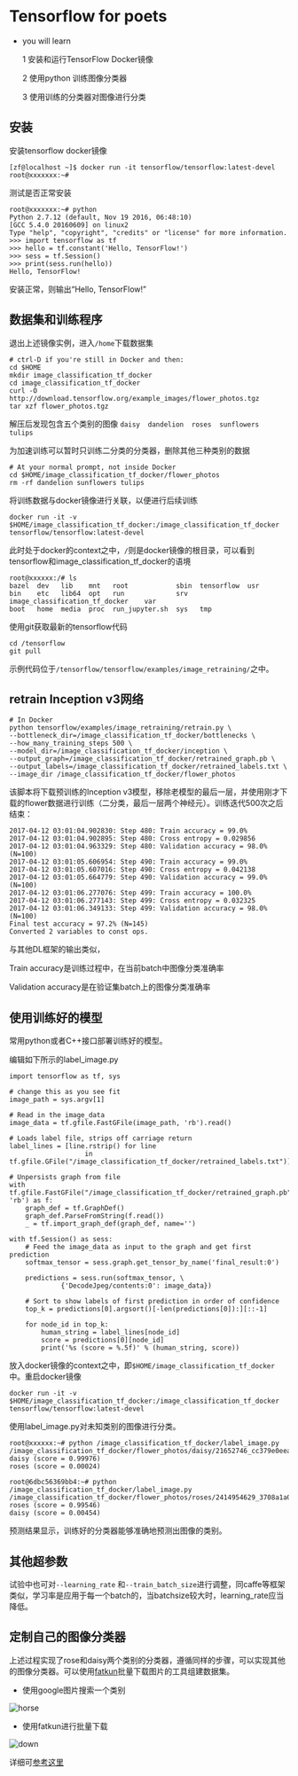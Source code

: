 # Tensorflow for poets


* you will learn

    1 安装和运行TensorFlow Docker镜像

    2 使用python 训练图像分类器

    3 使用训练的分类器对图像进行分类


## 安装

安装tensorflow docker镜像
```
[zf@localhost ~]$ docker run -it tensorflow/tensorflow:latest-devel
root@xxxxxxx:~# 
```

测试是否正常安装
```
root@xxxxxxx:~# python
Python 2.7.12 (default, Nov 19 2016, 06:48:10) 
[GCC 5.4.0 20160609] on linux2
Type "help", "copyright", "credits" or "license" for more information.
>>> import tensorflow as tf
>>> hello = tf.constant('Hello, TensorFlow!')
>>> sess = tf.Session()
>>> print(sess.run(hello))
Hello, TensorFlow!
```
安装正常，则输出“Hello, TensorFlow!”

## 数据集和训练程序

退出上述镜像实例，进入`/home`下载数据集
```
# ctrl-D if you're still in Docker and then:
cd $HOME
mkdir image_classification_tf_docker
cd image_classification_tf_docker
curl -O http://download.tensorflow.org/example_images/flower_photos.tgz
tar xzf flower_photos.tgz

```

解压后发现包含五个类别的图像
``daisy  dandelion  roses  sunflowers  tulips``

为加速训练可以暂时只训练二分类的分类器，删除其他三种类别的数据
```
# At your normal prompt, not inside Docker
cd $HOME/image_classification_tf_docker/flower_photos
rm -rf dandelion sunflowers tulips
```

将训练数据与docker镜像进行关联，以便进行后续训练
```
docker run -it -v $HOME/image_classification_tf_docker:/image_classification_tf_docker tensorflow/tensorflow:latest-devel
```

此时处于docker的context之中，`/`则是docker镜像的根目录，可以看到tensorflow和image_classification_tf_docker的语境
```
root@xxxxxx:/# ls 
bazel  dev   lib    mnt   root            sbin  tensorflow  usr
bin    etc   lib64  opt   run             srv   image_classification_tf_docker    var
boot   home  media  proc  run_jupyter.sh  sys   tmp
```

使用git获取最新的tensorflow代码
```
cd /tensorflow
git pull
```

示例代码位于`/tensorflow/tensorflow/examples/image_retraining/`之中。

## retrain Inception v3网络

```
# In Docker
python tensorflow/examples/image_retraining/retrain.py \
--bottleneck_dir=/image_classification_tf_docker/bottlenecks \
--how_many_training_steps 500 \
--model_dir=/image_classification_tf_docker/inception \
--output_graph=/image_classification_tf_docker/retrained_graph.pb \
--output_labels=/image_classification_tf_docker/retrained_labels.txt \
--image_dir /image_classification_tf_docker/flower_photos
```

该脚本将下载预训练的Inception v3模型，移除老模型的最后一层，并使用刚才下载的flower数据进行训练（二分类，最后一层两个神经元）。训练迭代500次之后结束：
```
2017-04-12 03:01:04.902830: Step 480: Train accuracy = 99.0%
2017-04-12 03:01:04.902895: Step 480: Cross entropy = 0.029856
2017-04-12 03:01:04.963329: Step 480: Validation accuracy = 98.0% (N=100)
2017-04-12 03:01:05.606954: Step 490: Train accuracy = 99.0%
2017-04-12 03:01:05.607016: Step 490: Cross entropy = 0.042138
2017-04-12 03:01:05.664779: Step 490: Validation accuracy = 99.0% (N=100)
2017-04-12 03:01:06.277076: Step 499: Train accuracy = 100.0%
2017-04-12 03:01:06.277143: Step 499: Cross entropy = 0.032325
2017-04-12 03:01:06.349133: Step 499: Validation accuracy = 98.0% (N=100)
Final test accuracy = 97.2% (N=145)
Converted 2 variables to const ops.
```

与其他DL框架的输出类似，

Train accuracy是训练过程中，在当前batch中图像分类准确率

Validation accuracy是在验证集batch上的图像分类准确率

## 使用训练好的模型

常用python或者C++接口部署训练好的模型。

编辑如下所示的label_image.py
```
import tensorflow as tf, sys

# change this as you see fit
image_path = sys.argv[1]

# Read in the image_data
image_data = tf.gfile.FastGFile(image_path, 'rb').read()

# Loads label file, strips off carriage return
label_lines = [line.rstrip() for line 
                   in tf.gfile.GFile("/image_classification_tf_docker/retrained_labels.txt")]

# Unpersists graph from file
with tf.gfile.FastGFile("/image_classification_tf_docker/retrained_graph.pb", 'rb') as f:
    graph_def = tf.GraphDef()
    graph_def.ParseFromString(f.read())
    _ = tf.import_graph_def(graph_def, name='')

with tf.Session() as sess:
    # Feed the image_data as input to the graph and get first prediction
    softmax_tensor = sess.graph.get_tensor_by_name('final_result:0')
    
    predictions = sess.run(softmax_tensor, \
             {'DecodeJpeg/contents:0': image_data})
    
    # Sort to show labels of first prediction in order of confidence
    top_k = predictions[0].argsort()[-len(predictions[0]):][::-1]
    
    for node_id in top_k:
        human_string = label_lines[node_id]
        score = predictions[0][node_id]
        print('%s (score = %.5f)' % (human_string, score))
```

放入docker镜像的context之中，即`$HOME/image_classification_tf_docker`中。重启docker镜像

```
docker run -it -v $HOME/image_classification_tf_docker:/image_classification_tf_docker  tensorflow/tensorflow:latest-devel 
```

使用label_image.py对未知类别的图像进行分类。
```
root@xxxxxx:~# python /image_classification_tf_docker/label_image.py /image_classification_tf_docker/flower_photos/daisy/21652746_cc379e0eea_m.jpg
daisy (score = 0.99976)
roses (score = 0.00024)

root@6dbc56369bb4:~# python /image_classification_tf_docker/label_image.py /image_classification_tf_docker/flower_photos/roses/2414954629_3708a1a04d.jpg
roses (score = 0.99546)
daisy (score = 0.00454)
```

预测结果显示，训练好的分类器能够准确地预测出图像的类别。

## 其他超参数

试验中也可对`--learning_rate` 和`--train_batch_size`进行调整，同caffe等框架类似，学习率是应用于每一个batch的，当batchsize较大时，learning_rate应当降低。

## 定制自己的图像分类器

上述过程实现了rose和daisy两个类别的分类器，遵循同样的步骤，可以实现其他的图像分类器。可以使用[fatkun](https://chrome.google.com/webstore/detail/fatkun-batch-download-ima/nnjjahlikiabnchcpehcpkdeckfgnohf?hl=zh-CN)批量下载图片的工具组建数据集。

* 使用google图片搜索一个类别

![horse][horse]

* 使用fatkun进行批量下载

![down][down]

[horse]:imgs/horse.png
[down]:imgs/download.png

详细可[参考这里](https://codelabs.developers.google.com/codelabs/tensorflow-for-poets/index.html#0)